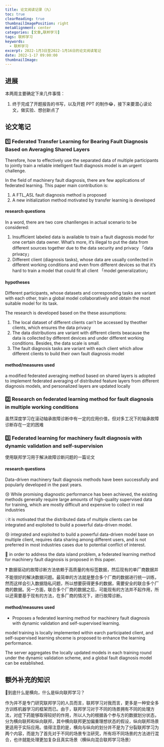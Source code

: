 ```yaml
---
title: 论文阅读记录（九）
toc: true
clearReading: true
thumbnailImagePosition: right
metaAlignment: center
categories: [文章,联邦学习]
tags: 联邦学习
keywords:
  - 联邦学习
excerpt: 2022-1月3日至2022-1月16日的论文阅读笔记
date: 2022-1-17 09:00:00
thumbnailImage:
---
```

<!-- toc -->

## 进展

本两周主要确定下来几件事情：

1. 终于完成了开题报告的书写，以及开题 PPT 的制作:joy:，接下来要潜心读论文，做实验、想创新点了

## 论文笔记

### :one: Federated Transfer Learning for Bearing Fault Diagnosis Based on Averaging Shared Layers

Therefore, how to effectively use the separated data of multiple participants to jointly train a reliable intelligent fault diagnosis model is an urgent challenge.

In the field of machinery fault diagnosis, there are few applications of federated learning. This paper main contribution is:

1) A FTL_ASL fault diagnosis method is proposed
2) A new initialization method motivated by transfer learning is developed

#### research questions

In a word, there are two core chanllenges in actual scenario to be considered:

1. Insufficient labeled data is available to train a fault diagnosis model for one certain data owner. What’s more, it’s illegal to put the data from different sources together due to the data security and privacy 「data privacy」
2. Different client (diagnosis tasks), whose data are usually conllected in different working conditions and even from different devices so that it’s hard to train a model that could fit all client 「model generalization」

#### hypotheses

Different participants, whose datasets and corresponding tasks are variant with each other, train a global model collaboratively and obtain the most suitable model for its task.

The research is developed based on the these assumptions:

1. The local dataset of different clients can’t be accessed by theother clients, which ensures the data privacy
2. The data distributions are variant with different clients beacause the data is collected by different devices and under  different working conditions. Besides, the data scale is small.
3. The fault diagnosis tasks are variant with each client which allow different clients to build their own fault diagnosis model

#### method/measures used

a modified federated averaging method based on shared layers is adopted to implement federated averaging of distributed feature layers from different diagnosis models, and personalized layers are updated locally



### :two: Research on federated learning method for fault diagnosis in multiple working conditions

虽然深度学习在滚动轴承故障诊断中有一定的应用价值，但对多工况下的轴承故障诊断存在一定的困难



### :three: Federated learning for machinery fault diagnosis with dynamic validation and self-supervision

使用联邦学习用于解决故障诊断问题的一篇论文

#### research questions

Data-driven machinery fault diagnosis methods have been successfully and popularly developed in the past years. 

:cry: While promising diagnostic performance has been achieved, the existing methods generally require large amounts of high-quality supervised data for training, which are mostly difficult and expensive to collect in real industries

:bulb:it is motivated that the distributed data of multiple clients can be integrated and exploited to build a powerful data-driven model. 

:cry: integrated and exploited to build a powerful data-driven model base on multiple client, requires data sharing among different users, and is not preferred in most industries cases due to potential conflict of interest.

:dart: in order to address the data island problem, a federated learning method for machinery fault diagnosis is proposed in this paper.

:question: 数据驱动的故障诊断方法依赖于高质量的有标签数据，然后现有的单厂商数据并不能很好的解决数据问题。最简单的方法就是整合多个厂商的数据进行统一训练，然而这样会引入数据隐私问题，所以想要获得更多的数据，需要安全的联合多个厂商的数据。另一方面，联合多个厂商的数据之后，可能现有的方法并不起作用，所以还需要基于现有的方法，在多厂商的情况下，进行故障诊断。

#### method/measures used

- Proposes a federated learning method for machinery fault diagnosis with dynamic validation and self-supervised learning.

model training is locally implemented within earch participated client, and self-supervised learning shceme is proposed to enhance the learning performance.

The server aggregates the locally updated models in each training round under the dynamic validation scheme, and a global fault diagnosis model can be established.


## 额外补充的知识

:thinking:到底什么是横向，什么是纵向联邦学习？

作为并不是专门研究联邦学习的人员而言，联邦学习对我而言，更多是一种安全多方训练机器学习的框架而已。由于，联邦学习对于不同的场景拥有不同的处理方法，对症下药能够取得较好的作用，所以人为的根据各个参与方的数据划分状态，分为横向联邦和纵向联邦，其中横向联邦更加偏重理想状态的假设，纵向联邦场景更适用于实际应用。值得注意的是，横向与纵向的划分并不是为了分裂联邦学习为两个内容，而是为了首先对于不同的场景专注研究，所有将不同场景的方法进行混合，也许就能处理更加复杂且真实场景（横纵向混合联邦学习场景）
